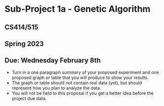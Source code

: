 # Sub-Project 1a - Genetic Algorithm

## CS414/515
## Spring 2023
## Due: Wednesday February 8th

- Turn in a one paragraph summary of your proposed experiment and one proposed graph or table that you will produce to show your results.  
- The graph or table should not contain real data (yet), but should represent how you plan to analyze the data.  
- You will not be held to this proposal if you get a better idea before the project due data.